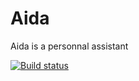 # Aida
Aida is a personnal assistant

[![Build status](https://ci.appveyor.com/api/projects/status/9476q6ea2tcneaqb/branch/master?svg=true)](https://ci.appveyor.com/project/dbraillon/aida/branch/master)
